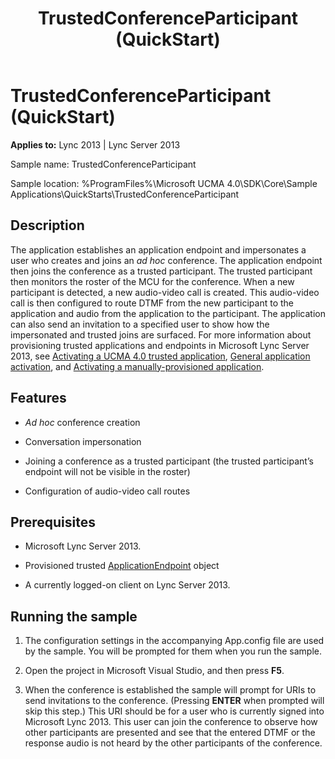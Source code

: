 ﻿---
title: TrustedConferenceParticipant (QuickStart)
TOCTitle: TrustedConferenceParticipant (QuickStart)
ms:assetid: 66642dc8-9204-4bc6-a69a-95e4380704f3
ms:mtpsurl: https://msdn.microsoft.com/library/Dn454831(v=office.15)
ms:contentKeyID: 57103762
ms.date: 07/25/2014
mtps_version: v=office.15
---

# TrustedConferenceParticipant (QuickStart)


**Applies to:** Lync 2013 | Lync Server 2013



Sample name: TrustedConferenceParticipant

Sample location: %ProgramFiles%\\Microsoft UCMA 4.0\\SDK\\Core\\Sample Applications\\QuickStarts\\TrustedConferenceParticipant

## Description

The application establishes an application endpoint and impersonates a user who creates and joins an *ad hoc* conference. The application endpoint then joins the conference as a trusted participant. The trusted participant then monitors the roster of the MCU for the conference. When a new participant is detected, a new audio-video call is created. This audio-video call is then configured to route DTMF from the new participant to the application and audio from the application to the participant. The application can also send an invitation to a specified user to show how the impersonated and trusted joins are surfaced. For more information about provisioning trusted applications and endpoints in Microsoft Lync Server 2013, see [Activating a UCMA 4.0 trusted application](activating-a-ucma-4-0-trusted-application.md), [General application activation](general-application-activation.md), and [Activating a manually-provisioned application](activating-a-manually-provisioned-application.md).

## Features

- *Ad hoc* conference creation

- Conversation impersonation

- Joining a conference as a trusted participant (the trusted participant’s endpoint will not be visible in the roster)

- Configuration of audio-video call routes

## Prerequisites

- Microsoft Lync Server 2013.

- Provisioned trusted [ApplicationEndpoint](https://msdn.microsoft.com/library/hh384825\(v=office.15\)) object

- A currently logged-on client on Lync Server 2013.

## Running the sample

1.  The configuration settings in the accompanying App.config file are used by the sample. You will be prompted for them when you run the sample.

2.  Open the project in Microsoft Visual Studio, and then press **F5**.

3.  When the conference is established the sample will prompt for URIs to send invitations to the conference. (Pressing **ENTER** when prompted will skip this step.) This URI should be for a user who is currently signed into Microsoft Lync 2013. This user can join the conference to observe how other participants are presented and see that the entered DTMF or the response audio is not heard by the other participants of the conference.

